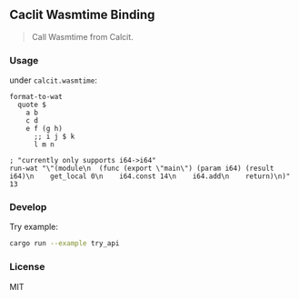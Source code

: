 ## Caclit Wasmtime Binding

> Call Wasmtime from Calcit.

### Usage

under `calcit.wasmtime`:

```cirru
format-to-wat
  quote $
    a b
    c d
    e f (g h)
      ;; i j $ k
      l m n

; "currently only supports i64->i64"
run-wat "\"(module\n  (func (export \"main\") (param i64) (result i64)\n    get_local 0\n    i64.const 14\n    i64.add\n    return)\n)" 13
```

### Develop

Try example:

```bash
cargo run --example try_api
```

### License

MIT
